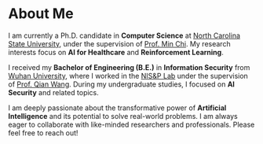 # About Me

I am currently a Ph.D. candidate in **Computer Science** at [North Carolina State University](https://www.ncsu.edu/), under the supervision of [Prof. Min Chi](https://scholar.google.com/citations?user=gJmbChYAAAAJ&hl=en). My research interests focus on **AI for Healthcare** and **Reinforcement Learning**.

I received my **Bachelor of Engineering (B.E.)** in **Information Security** from [Wuhan University](https://www.whu.edu.cn/), where I worked in the [NIS&P Lab](https://nisplab.whu.edu.cn/) under the supervision of [Prof. Qian Wang](https://scholar.google.com/citations?user=CD7ybnAAAAAJ&hl=en). During my undergraduate studies, I focused on **AI Security** and related topics.

I am deeply passionate about the transformative power of **Artificial Intelligence** and its potential to solve real-world problems. I am always eager to collaborate with like-minded researchers and professionals. Please feel free to reach out!
